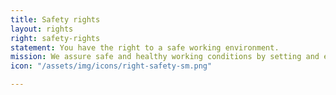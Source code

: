 ```yaml
---
title: Safety rights
layout: rights
right: safety-rights
statement: You have the right to a safe working environment.
mission: We assure safe and healthy working conditions by setting and enforcing standards, and by providing training, outreach, education, and assistance.
icon: "/assets/img/icons/right-safety-sm.png"

---
```

